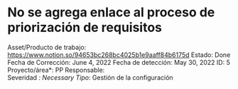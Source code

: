 # No se agrega enlace al proceso de priorización de requisitos

Asset/Producto de trabajo: https://www.notion.so/94653bc268bc4025b1e9aaff84b6175d
Estado: Done
Fecha de Corrección: June 4, 2022
Fecha de detección: May 30, 2022
ID: 5
Proyecto/área*: PP
Responsable:  
Severidad *: Necessary
Tipo*: Gestión de la configuración